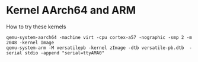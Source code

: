 # Kernel AArch64 and ARM

How to try these kernels

```
qemu-system-aarch64 -machine virt -cpu cortex-a57 -nographic -smp 2 -m 2048 -kernel Image
qemu-system-arm -M versatilepb -kernel zImage -dtb versatile-pb.dtb  -serial stdio -append "serial=ttyAMA0"
```
